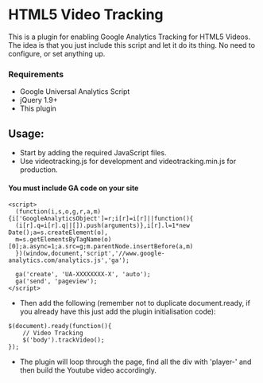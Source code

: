 # HTML5 Video Tracking

This is a plugin for enabling Google Analytics Tracking for HTML5 Videos. The idea is that you just include this script and let it do its thing. No need to configure, or set anything up.

### Requirements
 - Google Universal Analytics Script
 - jQuery 1.9+
 - This plugin

## Usage:
- Start by adding the required JavaScript files.
- Use videotracking.js for development and videotracking.min.js for production.

#### You must include GA code on your site
```
<script>
  (function(i,s,o,g,r,a,m){i['GoogleAnalyticsObject']=r;i[r]=i[r]||function(){
  (i[r].q=i[r].q||[]).push(arguments)},i[r].l=1*new Date();a=s.createElement(o),
  m=s.getElementsByTagName(o)[0];a.async=1;a.src=g;m.parentNode.insertBefore(a,m)
  })(window,document,'script','//www.google-analytics.com/analytics.js','ga');

  ga('create', 'UA-XXXXXXXX-X', 'auto');
  ga('send', 'pageview');
</script>
```

- Then add the following (remember not to duplicate document.ready, if you already have this just add the plugin initialisation code):

```
$(document).ready(function(){
	// Video Tracking
	$('body').trackVideo();
});
```

- The plugin will loop through the page, find all the div with 'player-' and then build the Youtube video accordingly.
